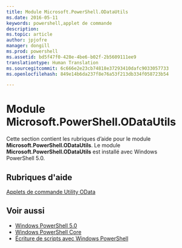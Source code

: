 ```yaml
---
title: Module Microsoft.PowerShell.ODataUtils
ms.date: 2016-05-11
keywords: powershell,applet de commande
description: 
ms.topic: article
author: jpjofre
manager: dongill
ms.prod: powershell
ms.assetid: bd5f47f0-428e-4be6-b02f-2b5609111ee9
translationtype: Human Translation
ms.sourcegitcommit: 6c666e2e23cb74818e37293410dafc9033057733
ms.openlocfilehash: 849e14b6da237f8e76a53f213db334f058723b54

---
```


# Module Microsoft.PowerShell.ODataUtils
Cette section contient les rubriques d’aide pour le module **Microsoft.PowerShell.ODataUtils**. Le module **Microsoft.PowerShell.ODataUtils** est installé avec Windows PowerShell 5.0.

## Rubriques d'aide
[Applets de commande Utility OData](http://technet.microsoft.com/library/dn818506(v=wps.640).aspx)

## Voir aussi
- [Windows PowerShell 5.0](Windows-PowerShell-5.0.md)
- [Windows PowerShell Core](https://technet.microsoft.com/en-us/library/4b75f1e4-f327-48f3-92ab-bf5435094d41)
- [Écriture de scripts avec Windows PowerShell](../../getting-started/fundamental/Scripting-with-Windows-PowerShell.md)




<!--HONumber=Oct16_HO3-->


